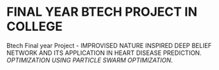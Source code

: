 # FINAL YEAR BTECH PROJECT IN COLLEGE

Btech Final year Project - IMPROVISED NATURE INSPIRED DEEP BELIEF NETWORK AND ITS APPLICATION IN HEART DISEASE PREDICTION. _OPTIMIZATION USING PARTICLE SWARM OPTIMIZATION_.

